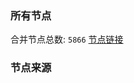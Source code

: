 ### 所有节点
合并节点总数: `5866`
[节点链接](https://github.com/rzhy1/33/raw/master/sub/sub_merge_base64.txt)

### 节点来源
